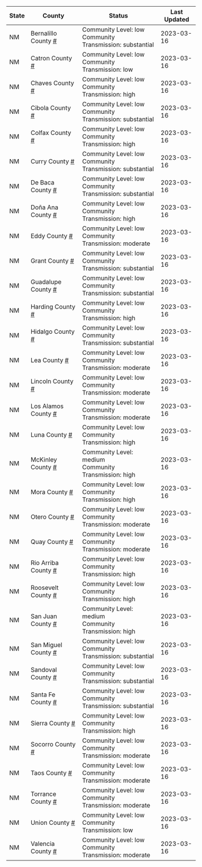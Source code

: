 State | County | Status | Last Updated
--- | --- | --- | --- 
NM | Bernalillo County <a href="#bernalillo_county">#</a> | <a name="bernalillo_county"></a>Community Level: low<br/>Community Transmission: substantial | 2023-03-16
NM | Catron County <a href="#catron_county">#</a> | <a name="catron_county"></a>Community Level: low<br/>Community Transmission: low | 2023-03-16
NM | Chaves County <a href="#chaves_county">#</a> | <a name="chaves_county"></a>Community Level: low<br/>Community Transmission: high | 2023-03-16
NM | Cibola County <a href="#cibola_county">#</a> | <a name="cibola_county"></a>Community Level: low<br/>Community Transmission: substantial | 2023-03-16
NM | Colfax County <a href="#colfax_county">#</a> | <a name="colfax_county"></a>Community Level: low<br/>Community Transmission: high | 2023-03-16
NM | Curry County <a href="#curry_county">#</a> | <a name="curry_county"></a>Community Level: low<br/>Community Transmission: substantial | 2023-03-16
NM | De Baca County <a href="#de_baca_county">#</a> | <a name="de_baca_county"></a>Community Level: low<br/>Community Transmission: substantial | 2023-03-16
NM | Doña Ana County <a href="#doña_ana_county">#</a> | <a name="doña_ana_county"></a>Community Level: low<br/>Community Transmission: high | 2023-03-16
NM | Eddy County <a href="#eddy_county">#</a> | <a name="eddy_county"></a>Community Level: low<br/>Community Transmission: moderate | 2023-03-16
NM | Grant County <a href="#grant_county">#</a> | <a name="grant_county"></a>Community Level: low<br/>Community Transmission: substantial | 2023-03-16
NM | Guadalupe County <a href="#guadalupe_county">#</a> | <a name="guadalupe_county"></a>Community Level: low<br/>Community Transmission: substantial | 2023-03-16
NM | Harding County <a href="#harding_county">#</a> | <a name="harding_county"></a>Community Level: low<br/>Community Transmission: high | 2023-03-16
NM | Hidalgo County <a href="#hidalgo_county">#</a> | <a name="hidalgo_county"></a>Community Level: low<br/>Community Transmission: substantial | 2023-03-16
NM | Lea County <a href="#lea_county">#</a> | <a name="lea_county"></a>Community Level: low<br/>Community Transmission: moderate | 2023-03-16
NM | Lincoln County <a href="#lincoln_county">#</a> | <a name="lincoln_county"></a>Community Level: low<br/>Community Transmission: moderate | 2023-03-16
NM | Los Alamos County <a href="#los_alamos_county">#</a> | <a name="los_alamos_county"></a>Community Level: low<br/>Community Transmission: moderate | 2023-03-16
NM | Luna County <a href="#luna_county">#</a> | <a name="luna_county"></a>Community Level: low<br/>Community Transmission: high | 2023-03-16
NM | McKinley County <a href="#mckinley_county">#</a> | <a name="mckinley_county"></a>Community Level: medium<br/>Community Transmission: high | 2023-03-16
NM | Mora County <a href="#mora_county">#</a> | <a name="mora_county"></a>Community Level: low<br/>Community Transmission: high | 2023-03-16
NM | Otero County <a href="#otero_county">#</a> | <a name="otero_county"></a>Community Level: low<br/>Community Transmission: moderate | 2023-03-16
NM | Quay County <a href="#quay_county">#</a> | <a name="quay_county"></a>Community Level: low<br/>Community Transmission: moderate | 2023-03-16
NM | Rio Arriba County <a href="#rio_arriba_county">#</a> | <a name="rio_arriba_county"></a>Community Level: low<br/>Community Transmission: high | 2023-03-16
NM | Roosevelt County <a href="#roosevelt_county">#</a> | <a name="roosevelt_county"></a>Community Level: low<br/>Community Transmission: high | 2023-03-16
NM | San Juan County <a href="#san_juan_county">#</a> | <a name="san_juan_county"></a>Community Level: medium<br/>Community Transmission: high | 2023-03-16
NM | San Miguel County <a href="#san_miguel_county">#</a> | <a name="san_miguel_county"></a>Community Level: low<br/>Community Transmission: substantial | 2023-03-16
NM | Sandoval County <a href="#sandoval_county">#</a> | <a name="sandoval_county"></a>Community Level: low<br/>Community Transmission: substantial | 2023-03-16
NM | Santa Fe County <a href="#santa_fe_county">#</a> | <a name="santa_fe_county"></a>Community Level: low<br/>Community Transmission: substantial | 2023-03-16
NM | Sierra County <a href="#sierra_county">#</a> | <a name="sierra_county"></a>Community Level: low<br/>Community Transmission: high | 2023-03-16
NM | Socorro County <a href="#socorro_county">#</a> | <a name="socorro_county"></a>Community Level: low<br/>Community Transmission: moderate | 2023-03-16
NM | Taos County <a href="#taos_county">#</a> | <a name="taos_county"></a>Community Level: low<br/>Community Transmission: moderate | 2023-03-16
NM | Torrance County <a href="#torrance_county">#</a> | <a name="torrance_county"></a>Community Level: low<br/>Community Transmission: moderate | 2023-03-16
NM | Union County <a href="#union_county">#</a> | <a name="union_county"></a>Community Level: low<br/>Community Transmission: low | 2023-03-16
NM | Valencia County <a href="#valencia_county">#</a> | <a name="valencia_county"></a>Community Level: low<br/>Community Transmission: moderate | 2023-03-16
